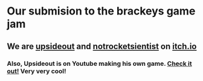 # Our submision to the brackeys game jam

## We are [upsideout](https://downside-in.itch.io) and [notrocketsientist](https://notrocketscientist.itch.io) on [itch.io](https://itch.io)

### Also, Upsideout is on Youtube making his own game. [Check it out!](https://www.youtube.com/@Upside-out) Very very cool!
